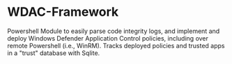 # WDAC-Framework
Powershell Module to easily parse code integrity logs, and implement and deploy Windows Defender Application Control policies, including over remote Powershell (i.e., WinRM). Tracks deployed policies and trusted apps in a "trust" database with Sqlite.
